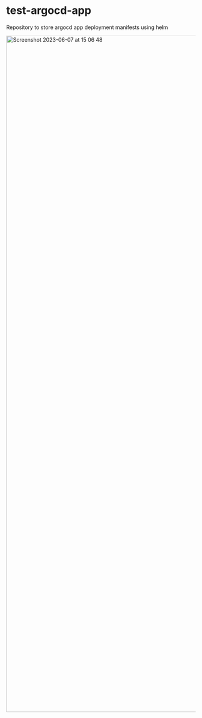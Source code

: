 # test-argocd-app
Repository to store argocd app deployment manifests using helm

<img width="1792" alt="Screenshot 2023-06-07 at 15 06 48" src="https://github.com/maciuozz/test-argocd-app/assets/118285718/ffe7f144-1dc1-4960-9a88-9a689983858b">
